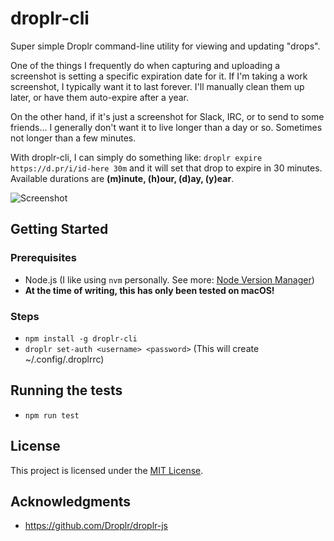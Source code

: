 # droplr-cli

Super simple Droplr command-line utility for viewing and updating "drops".

One of the things I frequently do when capturing and uploading a screenshot is setting a specific expiration date for it. If I'm taking a work screenshot, I typically want it to last forever. I'll manually clean them up later, or have them auto-expire after a year.

On the other hand, if it's just a screenshot for Slack, IRC, or to send to some friends... I generally don't want it to live longer than a day or so. Sometimes not longer than a few minutes.

With droplr-cli, I can simply do something like: `droplr expire https://d.pr/i/id-here 30m` and it will set that drop to expire in 30 minutes. Available durations are **(m)inute, (h)our, (d)ay, (y)ear**.

![Screenshot](https://cdn-std.dprcdn.net/files/acc_411671/uajVKD)

## Getting Started

### Prerequisites

- Node.js (I like using `nvm` personally. See more: [Node Version Manager](https://github.com/creationix/nvm))
- **At the time of writing, this has only been tested on macOS!**

### Steps

- `npm install -g droplr-cli`
- `droplr set-auth <username> <password>` (This will create ~/.config/.droplrrc)

## Running the tests

- `npm run test`

## License

This project is licensed under the [MIT License](https://github.com/mikerogne/droplr-cli/blob/f033c84a3b78e56d98e80f6cf7dd7a4b8ee5adee/LICENSE).

## Acknowledgments

- https://github.com/Droplr/droplr-js
